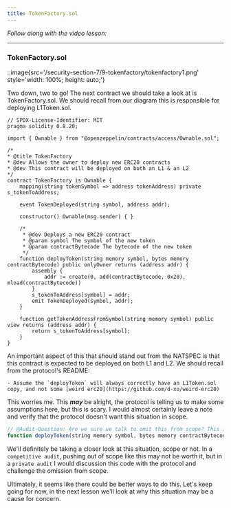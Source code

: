 ```yaml
---
title: TokenFactory.sol
---
```


_Follow along with the video lesson:_

---

### TokenFactory.sol

::image{src='/security-section-7/9-tokenfactory/tokenfactory1.png' style='width: 100%; height: auto;'}

Two down, two to go! The next contract we should take a look at is TokenFactory.sol. We should recall from our diagram this is responsible for deploying L1Token.sol.

```solidity
// SPDX-License-Identifier: MIT
pragma solidity 0.8.20;

import { Ownable } from "@openzeppelin/contracts/access/Ownable.sol";

/*
* @title TokenFactory
* @dev Allows the owner to deploy new ERC20 contracts
* @dev This contract will be deployed on both an L1 & an L2
*/
contract TokenFactory is Ownable {
    mapping(string tokenSymbol => address tokenAddress) private s_tokenToAddress;

    event TokenDeployed(string symbol, address addr);

    constructor() Ownable(msg.sender) { }

    /*
     * @dev Deploys a new ERC20 contract
     * @param symbol The symbol of the new token
     * @param contractBytecode The bytecode of the new token
     */
    function deployToken(string memory symbol, bytes memory contractBytecode) public onlyOwner returns (address addr) {
        assembly {
            addr := create(0, add(contractBytecode, 0x20), mload(contractBytecode))
        }
        s_tokenToAddress[symbol] = addr;
        emit TokenDeployed(symbol, addr);
    }

    function getTokenAddressFromSymbol(string memory symbol) public view returns (address addr) {
        return s_tokenToAddress[symbol];
    }
}
```

An important aspect of this that should stand out from the NATSPEC is that this contract is expected to be deployed on both L1 and L2. We should recall from the protocol's README:

```
- Assume the `deployToken` will always correctly have an L1Token.sol copy, and not some [weird erc20](https://github.com/d-xo/weird-erc20)
```

This worries me. This **_may_** be alright, the protocol is telling us to make some assumptions here, but this is scary. I would almost certainly leave a note and verify that the protocol doesn't want this situation in scope.

```js
// @Audit-Question: Are we sure we talk to omit this from scope? This is scary.
function deployToken(string memory symbol, bytes memory contractBytecode) public onlyOwner returns (address addr) {...}
```

We'll definitely be taking a closer look at this situation, scope or not. In a `competitive audit`, pushing out of scope like this may not be worth it, but in a `private audit` I would discussion this code with the protocol and challenge the omission from scope.

Ultimately, it seems like there could be better ways to do this. Let's keep going for now, in the next lesson we'll look at why this situation may be a cause for concern.
